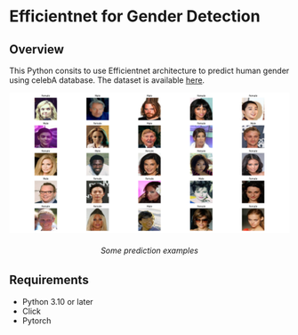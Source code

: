 # Efficientnet for Gender Detection

## Overview

This Python consits to use Efficientnet architecture to predict human gender using celebA database. The dataset is available <a href="https://www.kaggle.com/datasets/jessicali9530/celeba-dataset">here</a>.

<p align="center">
  <img src="./metrics/inference_examples.png">
  <h6 align="center">
    Some prediction examples
  </h6>  
</p>


## Requirements

- Python 3.10 or later
- Click
- Pytorch